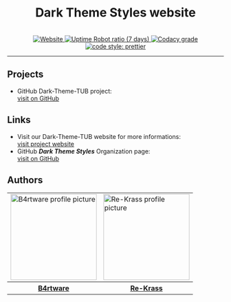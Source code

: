 <h1 align="center">Dark Theme Styles website</h2>
<p align="center">
  <br>
  <!-- Website up status -->
  <a target="_blank" href="https://stats.uptimerobot.com/vjrwEu1r5">
    <img alt="Website" src="https://img.shields.io/website/https/dark-theme-styles.github.io.svg?down_message=offline&style=for-the-badge">
  </a>
  <!-- Website Uptime -->
  <a target="_blank" href="https://stats.uptimerobot.com/vjrwEu1r5">
    <img alt="Uptime Robot ratio (7 days)" src="https://img.shields.io/uptimerobot/ratio/7/m782473917-d08b5a3dd45cf16351586b21.svg?style=for-the-badge">
  </a>
<!-- Vulnerabilities -->
 <!-- <a target="_blank" href="https://dark-theme-styles.github.io/Dark-Theme-TUB/">
    <img alt="Snyk Vulnerabilities for GitHub Repo" src="https://img.shields.io/snyk/vulnerabilities/github/dark-theme-styles/Dark-Theme-TUB.svg?style=for-the-badge">
  </a> -->
  <!-- Code Quality Codacy -->
  <a target="_blank" href="https://www.codacy.com/app/Re-Krass/dark-theme-styles.github.io?utm_source=github.com&amp;utm_medium=referral&amp;utm_content=dark-theme-styles/dark-theme-styles.github.io&amp;utm_campaign=Badge_Grade">
    <img alt="Codacy grade" src="https://img.shields.io/codacy/grade/b7445657a392412a8fd08efefd688cb7.svg?style=for-the-badge">
  </a>
  <!-- Cody Style Prettier -->
<a target="_blank" href="#badge">
    <img alt="code style: prettier" src="https://img.shields.io/badge/code_style-prettier-ff69b4.svg?style=for-the-badge">
</a>
  <br>

  <!-- Version NPM -->
  <!--  <a target="_blank" href="https://github.com/dark-theme-styles/Dark-Theme-TUB">
    <img alt="Uptime Robot ratio (7 days)" src="https://img.shields.io/npm/v/npm.svg?color=informational&style=for-the-badge">
  </a> -->
  <!-- Version VUE -->
 <!-- <a target="_blank" href="https://github.com/dark-theme-styles/Dark-Theme-TUB">
    <img alt="Uptime Robot ratio (7 days)" src="https://img.shields.io/badge/vue-V3.3.5-brightgreen.svg?color=informational&style=for-the-badge">
  </a> -->
</p>

-----

## Projects
- GitHub Dark-Theme-TUB project: <br>
[visit on GitHub](https://github.com/dark-theme-styles/Dark-Theme-TUB) 

## Links
- Visit our Dark-Theme-TUB website for more informations: <br>
[visit project website](https://dark-theme-styles.github.io/Dark-Theme-TUB) <br>
- GitHub _**Dark Theme Styles**_ Organization page: <br>
[visit on GitHub](https://github.com/dark-theme-styles) 

## Authors 
<div align="center">
<table style="width:100%">
  <tr>
    <td>
      <a target="_blank" href="https://github.com/B4rtware">
        <img src="https://avatars1.githubusercontent.com/u/34386047" width="200" alt="B4rtware profile picture" target="_blank">
      </a>
    </td>
    <td>
      <a target="_blank" href="https://github.com/Re-Krass">
        <img src="https://avatars1.githubusercontent.com/u/38668040" width="200" alt="Re-Krass profile picture" target="_blank"> 
      </a>
    </td>
  </tr>
    <tr>
    <th>
      <a target="_blank" href="https://github.com/B4rtware">B4rtware</a>
    </th>
    <th>
      <a target="_blank" href="https://github.com/Re-Krass">Re-Krass</a>
    </th>
  </tr>
</table>
</div>
